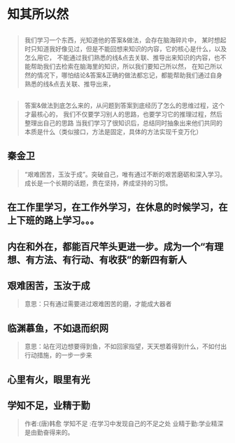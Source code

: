#  知其所以然

## 
>我们学习一个东西，光知道他的答案&做法，会存在脑海碎片中，
某时想起时只知道我好像见过，但是不能回想来知识的内容，它的核心是什么，以及怎么用它，
不能通过我们熟悉的线&点去关联、推导出来知识的内容，也不能帮助我们去检索在脑海里的知识，所以我们要知己所以然，
>在知己所以然的情况下，哪怕结论&答案&正确的做法都忘记，都能帮助我们通过自身熟悉的线&点去关联、推导出来，

## 
>答案&做法到底怎么来的，从问题到答案到底经历了怎么的思维过程，这个才最核心的，
>我们不仅要学习别人的思路，也要学习它的推理过程，然后整理出自己的思路
>当我们学习了很知识后，总结同时抽象出来他们共同的本质是什么（类似接口，方法是固定，具体的方法实现千变万化）




## 秦金卫
>“艰难困苦，玉汝于成”。突破自己，唯有通过不断的艰苦磨砺和深入学习。
>成长是一个长期的话题，贵在坚持，养成坚持的习惯。
>
## 在工作里学习，在工作外学习，在休息的时候学习，在上下班的路上学习。。。


## 内在和外在，都能百尺竿头更进一步。成为一个“有理想、有方法、有行动、有收获”的新四有新人

## 艰难困苦，玉汝于成
>意思：只有通过需要进过艰难困苦的磨，才能成大器者


## 临渊慕鱼，不如退而织网
>意思：站在河边想要得到鱼，不如回家指望，天天想着得到什么，不如付出行动措施，的一步一步来



## 心里有火，眼里有光


## 学知不足，业精于勤
>作者:(唐)韩愈 
>学知不足 :在学习中发现自己的不足之处   业精于勤:学业精深是由勤奋得来的。